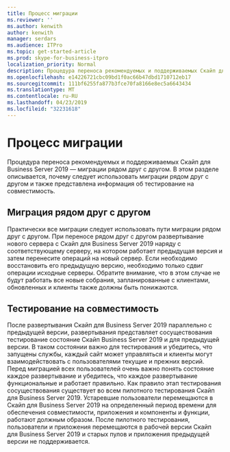 ```yaml
---
title: Процесс миграции
ms.reviewer: ''
ms.author: kenwith
author: kenwith
manager: serdars
ms.audience: ITPro
ms.topic: get-started-article
ms.prod: skype-for-business-itpro
localization_priority: Normal
description: Процедура переноса рекомендуемых и поддерживаемых Скайп для Business Server 2019 — миграции рядом друг с другом. В этом разделе описывается, почему следует использовать миграции рядом друг с другом и также представлена информация об тестирование на совместимость.
ms.openlocfilehash: e14226721cbc09bd1f0ac66b47dbd1710712eb17
ms.sourcegitcommit: 111bf6255fa877b3fce70fa8166e8ec5a6643434
ms.translationtype: MT
ms.contentlocale: ru-RU
ms.lasthandoff: 04/23/2019
ms.locfileid: "32231618"
---
```

# <a name="migration-process"></a>Процесс миграции

Процедура переноса рекомендуемых и поддерживаемых Скайп для Business Server 2019 — миграции рядом друг с другом. В этом разделе описывается, почему следует использовать миграции рядом друг с другом и также представлена информация об тестирование на совместимость.
  
## <a name="side-by-side-migration"></a>Миграция рядом друг с другом

Практически все миграции следует использовать пути миграции рядом друг с другом. При переносе рядом друг с другом развертывание нового сервера с Скайп для Business Server 2019 наряду с соответствующему серверу, на котором работает предыдущая версия и затем перенесите операций на новый сервер. Если необходимо восстановить его предыдущую версию, необходимо только сдвиг операции исходные серверы. Обратите внимание, что в этом случае не будут работать все новые собрания, запланированные с клиентами, обновленных и клиенты также должны быть понижаются.
  
## <a name="coexistence-testing"></a>Тестирование на совместимость

После развертывания Скайп для Business Server 2019 параллельно с предыдущей версии, развертывания представляет сосуществования тестирование состояние Скайп Business Server 2019 и для предыдущей версии. В таком состоянии важно для тестирования и убедитесь, что запущены службы, каждый сайт может управляться и клиенты могут взаимодействовать с пользователями текущие и прежних версий. Перед миграцией всех пользователей очень важно понять состояние каждое развертывание и убедитесь, что каждое развертывание функциональные и работает правильно. Как правило этап тестирования сосуществования существует во всем пилотного тестирования Скайп для Business Server 2019. Устаревшие пользователи перемещаются в Скайп для Business Server 2019 на определенный период времени для обеспечения совместимости, приложения и компоненты и функции, работают должным образом. После пилотного тестирования, пользователи и приложения перемещаются в рабочей версии Скайп для Business Server 2019 и старых пулов и приложения предыдущей версии не поддерживается.
  

